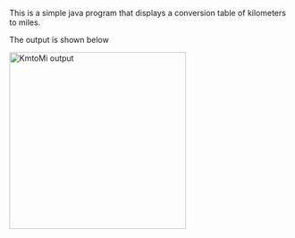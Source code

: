 This is a simple java program that displays a conversion table of kilometers to miles.

The output is shown below

<img width="316" alt="KmtoMi output" src="https://user-images.githubusercontent.com/48600466/63556820-36bec300-c514-11e9-834d-43bfea4ad745.PNG">
